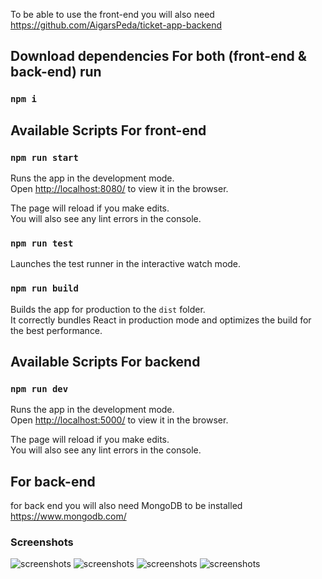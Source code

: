 To be able to use the front-end you will also need
https://github.com/AigarsPeda/ticket-app-backend

## Download dependencies For both (front-end & back-end) run

### `npm i`

## Available Scripts For front-end

### `npm run start`

Runs the app in the development mode.<br />
Open [http://localhost:8080/](http://localhost:8080/) to view it in the browser.

The page will reload if you make edits.<br />
You will also see any lint errors in the console.

### `npm run test`

Launches the test runner in the interactive watch mode.<br />

### `npm run build`

Builds the app for production to the `dist` folder.<br />
It correctly bundles React in production mode and optimizes the build for the best performance.

## Available Scripts For backend

### `npm run dev`

Runs the app in the development mode.<br />
Open [http://localhost:5000/](http://localhost:5000/) to view it in the browser.

The page will reload if you make edits.<br />
You will also see any lint errors in the console.

## For back-end

for back end you will also need MongoDB to be installed
https://www.mongodb.com/

### Screenshots

![screenshots](/screenshots/1.jpg)
![screenshots](/screenshots/2.jpg)
![screenshots](/screenshots/3.jpg)
![screenshots](/screenshots/4.jpg)
